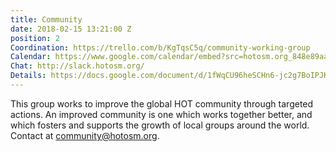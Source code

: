 ```yaml
---
title: Community
date: 2018-02-15 13:21:00 Z
position: 2
Coordination: https://trello.com/b/KgTqsC5q/community-working-group
Calendar: https://www.google.com/calendar/embed?src=hotosm.org_848e89aaiab04ag94d23rqn558%40group.calendar.google.com
Chat: http://slack.hotosm.org/
Details: https://docs.google.com/document/d/1fWqCU96heSCHn6-jc2g7BoIPJKGu8Yjszu4pmY4tbNw/edit?usp=sharing
---
```


This group works to improve the global HOT community through targeted actions. An improved community is one which works together better, and which fosters and supports the growth of local groups around the world. Contact at [community@hotosm.org](mailto:community@hotosm.org).

